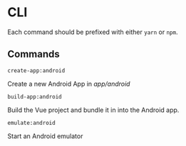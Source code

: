 # CLI

Each command should be prefixed with either `yarn` or `npm`.

## Commands

``` console
create-app:android
```
Create a new Android App in *app/android*

``` console
build-app:android
```
Build the Vue project and bundle it in into the Android app.

``` console
emulate:android
```
Start an Android emulator
